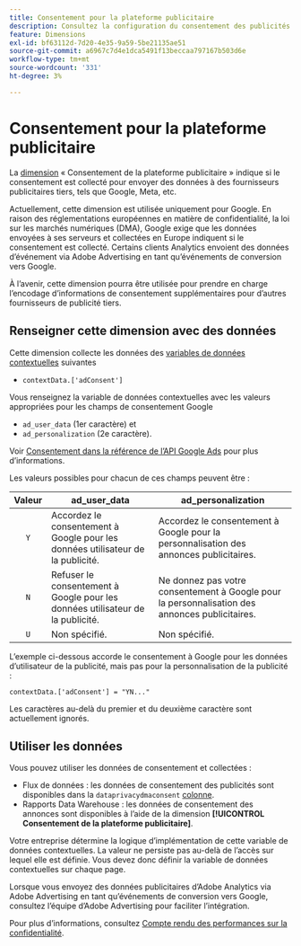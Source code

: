 ```yaml
---
title: Consentement pour la plateforme publicitaire
description: Consultez la configuration du consentement des publicités pour les fournisseurs de publicité tiers.
feature: Dimensions
exl-id: bf63112d-7d20-4e35-9a59-5be21135ae51
source-git-commit: a6967c7d4e1dca5491f13beccaa797167b503d6e
workflow-type: tm+mt
source-wordcount: '331'
ht-degree: 3%

---
```


# Consentement pour la plateforme publicitaire

La [dimension](overview.md) « Consentement de la plateforme publicitaire » indique si le consentement est collecté pour envoyer des données à des fournisseurs publicitaires tiers, tels que Google, Meta, etc.

Actuellement, cette dimension est utilisée uniquement pour Google. En raison des réglementations européennes en matière de confidentialité, la loi sur les marchés numériques (DMA), Google exige que les données envoyées à ses serveurs et collectées en Europe indiquent si le consentement est collecté. Certains clients Analytics envoient des données d’événement via Adobe Advertising en tant qu’événements de conversion vers Google.

À l’avenir, cette dimension pourra être utilisée pour prendre en charge l’encodage d’informations de consentement supplémentaires pour d’autres fournisseurs de publicité tiers.

## Renseigner cette dimension avec des données

Cette dimension collecte les données des [variables de données contextuelles](/help/implement/vars/page-vars/contextdata.md) suivantes

* `contextData.['adConsent']`

Vous renseignez la variable de données contextuelles avec les valeurs appropriées pour les champs de consentement Google

* `ad_user_data` (1er caractère) et
* `ad_personalization` (2e caractère).

Voir [&#x200B; Consentement dans la référence de l’API Google Ads](https://developers.google.com/google-ads/api/reference/rpc/v15/Consent) pour plus d’informations.

Les valeurs possibles pour chacun de ces champs peuvent être :

| Valeur | ad_user_data | ad_personalization |
|:-:|---|---|
| `Y` | Accordez le consentement à Google pour les données utilisateur de la publicité. | Accordez le consentement à Google pour la personnalisation des annonces publicitaires. |
| `N` | Refuser le consentement à Google pour les données utilisateur de la publicité. | Ne donnez pas votre consentement à Google pour la personnalisation des annonces publicitaires. |
| `U` | Non spécifié. | Non spécifié. |

L’exemple ci-dessous accorde le consentement à Google pour les données d’utilisateur de la publicité, mais pas pour la personnalisation de la publicité :

```
contextData.['adConsent'] = "YN..."
```

Les caractères au-delà du premier et du deuxième caractère sont actuellement ignorés.

## Utiliser les données

Vous pouvez utiliser les données de consentement et collectées :

* Flux de données : les données de consentement des publicités sont disponibles dans la `dataprivacydmaconsent` [colonne](/help/export/analytics-data-feed/c-df-contents/datafeeds-reference.md).
* Rapports Data Warehouse : les données de consentement des annonces sont disponibles à l’aide de la dimension **[!UICONTROL Consentement de la plateforme publicitaire]**.

Votre entreprise détermine la logique d’implémentation de cette variable de données contextuelles. La valeur ne persiste pas au-delà de l’accès sur lequel elle est définie. Vous devez donc définir la variable de données contextuelles sur chaque page.

Lorsque vous envoyez des données publicitaires d’Adobe Analytics via Adobe Advertising en tant qu’événements de conversion vers Google, consultez l’équipe d’Adobe Advertising pour faciliter l’intégration.

Pour plus d’informations, consultez [Compte rendu des performances sur la confidentialité](/help/admin/tools/manage-rs/edit-settings/privacy-reporting.md).
